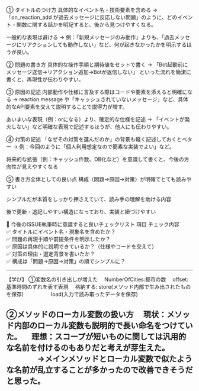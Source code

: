 ① タイトルのつけ方
具体的なイベント名・技術要素を含める
→ 「on_reaction_add が過去メッセージに反応しない問題」のように、どのイベント・関数に関する話かを明記すると、後から見つけやすくなる。

一般的な表現は避ける
→ 例：「新規メッセージのみ動作」よりも、「過去メッセージにリアクションしても動作しない」など、何が起きなかったかを明示するほうが良い。

② 問題の書き方
具体的な操作手順と期待値をセットで書く
→ 「Bot起動前にメッセージ送信→リアクション追加→Botが返信しない」
といった流れを簡潔に書くと、再現性が伝わりやすい。

③ 原因の記述
内部動作や仕様に言及する際はコードや要素を添えると明確になる
→ reaction.message や「キャッシュされていないメッセージ」など、具体的なAPI要素を交えて説明することで説得力が増す。

あいまいな表現（例：orになる）より、確定的な仕様を記述
→ 「イベントが発火しない」など明確な表現で記述するほうが、他人にも伝わりやすい。

④ 対策の記述
「なぜその対策を選んだのか」の背景も軽く記述しておくとベター
→ 例：今回のように「個人利用想定なので簡素な実装でよい」など。

将来的な拡張（例：キャッシュ件数、DB化など）を意識して書くと、今後の方向性が見えやすくなる

⑤ 書き方全体としての良い点
構成（問題→原因→対策）が明確でとても読みやすい

シンプルだが本質をしっかり押さえていて、読み手の理解を助ける内容

後で更新・追記しやすい構造になっており、実装と紐づけやすい 

📌 今後のISSUE執筆時に意識すると良いチェックリスト
項目	チェック内容  
✅ タイトルにイベント名・現象名を含めたか？  
✅ 問題の再現手順や前提条件を明示したか？  
✅ 原因は具体的に説明できているか？（仕様やコードを交えて）  
✅ 対策の理由・選定背景を書いたか？  
✅ 構成は「問題→原因→対策」の順でシンプルに？  	



---------------------------------------------------------------------------------------

【学び】
①変数名の引き出しが増えた
　NumberOfCities:都市の数
　offset:基準時間のずれを表す表現
　格納する: store(メソッド内部で生み出されたものを保存)
　　　　　load(入力で読み取ったデータを保存)

②メソッドのローカル変数の扱い方
　現状：メソッド内部のローカル変数も説明的で長い命名をつけていた。
　理想：スコープが短いものに関しては汎用的な名前を付けるのもありだと考えが芽生えた。
　　　　→メインメソッドとローカル変数で似たような名前が乱立することが多かったので改善できそうだと思った。
---------------------------------------------------------------------------------------

